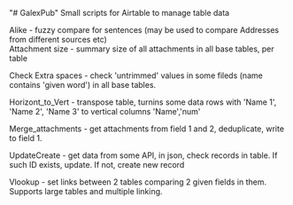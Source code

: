 "# GalexPub" 
Small scripts for Airtable to manage table data

Alike - fuzzy compare for sentences (may be used to compare Addresses from different sources etc)  
Attachment size - summary size of all attachments in all base tables, per table

Check Extra spaces - check 'untrimmed' values in some fileds (name contains 'given word') in all base tables. 

Horizont_to_Vert - transpose table, turnins some data rows with 'Name 1', 'Name 2', 'Name 3' to vertical columns 'Name','num'

Merge_attachments - get attachments from field 1 and 2, deduplicate, write to field 1.

UpdateCreate - get data from some API, in json, check records in table. If such ID exists, update. If not, create new record

Vlookup - set links between 2 tables comparing 2 given fields in them. Supports large tables and multiple linking.


